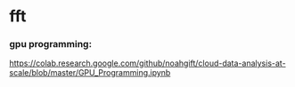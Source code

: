 # fft

### gpu programming:


https://colab.research.google.com/github/noahgift/cloud-data-analysis-at-scale/blob/master/GPU_Programming.ipynb
